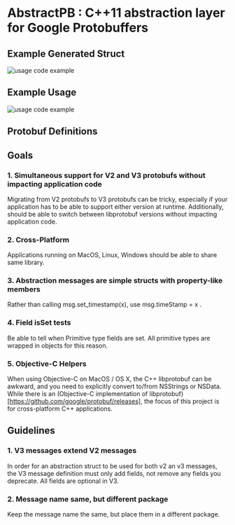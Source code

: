 # AbstractPB : C++11 abstraction layer for Google Protobuffers

## Example Generated Struct
![usage code example](./doc/UsageGeneratedAbstractPB.png "Usage code example")

## Example Usage
![usage code example](doc/UsageExample.png "Usage code example")

## Protobuf Definitions

## Goals

### 1. Simultaneous support for V2 and V3 protobufs without impacting application code
Migrating from V2 protobufs to V3 protobufs can be tricky, especially if your application has to be able to support either version at runtime.  Additionally, should be able to switch between libprotobuf versions without impacting application code.

### 2. Cross-Platform
Applications running on MacOS, Linux, Windows should be able to share same library.

### 3. Abstraction messages are simple structs with property-like members
Rather than calling msg.set_timestamp(x), use msg.timeStamp = x .

### 4. Field isSet tests
Be able to tell when Primitive type fields are set.  All primitive types are wrapped in objects for this reason.

### 5. Objective-C Helpers
When using Objective-C on MacOS / OS X, the C++ libprotobuf can be awkward, and you need to explicitly convert to/from NSStrings or NSData.  While there is an (Objective-C implementation of libprotobuf)[https://github.com/google/protobuf/releases], the focus of this project is for cross-platform C++ applications.

## Guidelines

### 1. V3 messages extend V2 messages
In order for an abstraction struct to be used for both v2 an v3 messages, the V3 message definition must only add fields, not remove any fields you deprecate.  All fields are optional in V3.

### 2. Message name same, but different package
Keep the message name the same, but place them in a different package.
